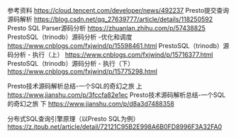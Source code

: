 参考资料
https://cloud.tencent.com/developer/news/492237
Presto提交查询源码解析
https://blog.csdn.net/qq_27639777/article/details/118250592
Presto SQL Parser源码分析
https://zhuanlan.zhihu.com/p/57438825
PrestoSQL（trinodb）源码分析 -优化和调度
https://www.cnblogs.com/fxjwind/p/15598461.html
PrestoSQL（trinodb）源码分析 - 执行（上）
https://www.cnblogs.com/fxjwind/p/15716377.html
PrestoSQL（trinodb）源码分析 - 执行（下）
https://www.cnblogs.com/fxjwind/p/15775298.html

Presto技术源码解析总结-一个SQL的奇幻之旅 上
https://www.jianshu.com/p/3fccfa82e1ec
Presto技术源码解析总结-一个SQL的奇幻之旅 下
https://www.jianshu.com/p/d8a3d7488358

分布式SQL查询引擎原理（以Presto SQL为例）
https://z.itpub.net/article/detail/72121C95B2E998A6B0FD8996F3A32FA0